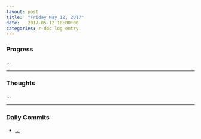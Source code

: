 ```yaml
---
layout: post
title:  "Friday May 12, 2017"
date:   2017-05-12 18:00:00
categories: r-doc log entry
---
```


### Progress

...

---

### Thoughts 

...

---

### Daily Commits

- [...]()